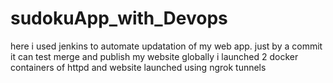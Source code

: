 # sudokuApp_with_Devops
here i used jenkins to automate updatation of my web app.
just by a commit it can test merge and publish my website globally 
i launched 2 docker containers of httpd 
and website launched using ngrok tunnels
